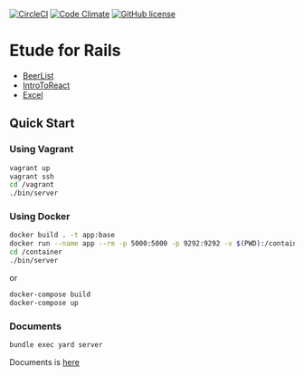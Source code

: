 [![CircleCI](https://circleci.com/gh/k2works/etude_for_rails.svg?style=svg)](https://circleci.com/gh/k2works/etude_for_rails)
[![Code Climate](https://codeclimate.com/github/k2works/etude_for_rails/badges/gpa.svg)](https://codeclimate.com/github/k2works/etude_for_rails)
[![GitHub license](https://img.shields.io/badge/license-MIT-blue.svg)](https://raw.githubusercontent.com/k2works/etude_for_rails/master/MIT-LICENSE.txt)


# Etude for Rails

+ [BeerList](https://etude-for-rails.herokuapp.com/beer_lists/beer_list)
+ [IntroToReact](https://etude-for-rails.herokuapp.com/intro_to_reacts/intro_to_react)
+ [Excel](https://etude-for-rails.herokuapp.com/react_beginners_guide/excel)

## Quick Start
### Using Vagrant
```bash
vagrant up
vagrant ssh
cd /vagrant
./bin/server
```

### Using Docker
```bash
docker build . -t app:base
docker run --name app --rm -p 5000:5000 -p 9292:9292 -v $(PWD):/container -i -t app:base /bin/bash
cd /container
./bin/server
```
or
```bash
docker-compose build
docker-compose up
```

### Documents
```bash
bundle exec yard server
```
Documents is [here](./docs/README.md)
